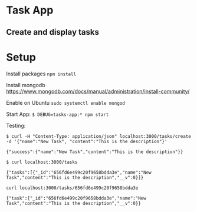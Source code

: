 

# Task App
## Create and display tasks

# Setup

Install packages
`npm install`

Install mongodb
https://www.mongodb.com/docs/manual/administration/install-community/

Enable on Ubuntu
`sudo systemctl enable mongod`

Start App:
`$ DEBUG=tasks-app:* npm start`

Testing:

`$ curl -H "Content-Type: application/json" localhost:3000/tasks/create -d '{"name":"New Task", "content":"This is the description"}'`

`{"success":{"name":"New Task","content":"This is the description"}}`


`$ curl localhost:3000/tasks`

`{"tasks":[{"_id":"656fd6e499c20f9658bdda3e","name":"New Task","content":"This is the description","__v":0}]}`


`curl localhost:3000/tasks/656fd6e499c20f9658bdda3e`

`{"task":{"_id":"656fd6e499c20f9658bdda3e","name":"New Task","content":"This is the description","__v":0}}`
